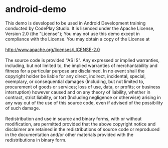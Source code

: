 # android-demo

This demo is developed to be used in Android Development training conducted by CodePlay Studio. 
It is lisenced under the Apache License, Version 2.0 (the "License"); You may not use this demo 
except in compliance with the License. You may obtain a copy of the License at<br/><br/>
http://www.apache.org/licenses/LICENSE-2.0<br/><br/>
The source code is provided "AS IS". Any expressed or implied warranties, including, but not limited to, 
the implied warranties of merchantability and fitness for a particular purpose are disclaimed. In no event 
shall the copyright holder be liable for any direct, indirect, incidental, special, exemplary, or consequential 
damages (Including, but not limited to, procurement of goods or services; loss of use, data, or profits; 
or business interruption) however caused and on any theory of liability, whether in contract, strict liability, 
or tort (Including negligence or otherwise) arising in any way out of the use of this source code, even if 
advised of the possibility of such damage.<br/><br/>
Redistribution and use in source and binary forms, with or without modification, are permitted provided that 
the above copyright notice and disclaimer are retained in the redistributions of source code or reproduced in 
the documentation and/or other materials provided with the redistributions in binary form.
